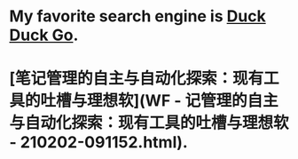 # My favorite search engine is [Duck Duck Go](https://duckduckgo.com).

# [笔记管理的自主与自动化探索：现有工具的吐槽与理想软](WF - 记管理的自主与自动化探索：现有工具的吐槽与理想软 - 210202-091152.html).

